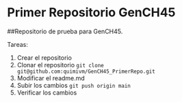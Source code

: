 # Primer Repositorio GenCH45

##Repositorio de prueba para GenCH45.

Tareas:
1. Crear el repositorio
2. Clonar el repositorio ``` git clone git@github.com:quimivm/GenCH45_PrimerRepo.git ```
3. Modificar el readme.md
4. Subir los cambios ``` git push origin main ```
5. Verificar los cambios
